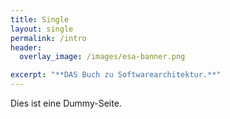 ```yaml
---
title: Single
layout: single
permalink: /intro
header:
  overlay_image: /images/esa-banner.png

excerpt: "**DAS Buch zu Softwarearchitektur.**"
---
```


Dies ist eine Dummy-Seite.
